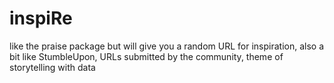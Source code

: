 # inspiRe
like the praise package but will give you a random URL for inspiration, also a bit like StumbleUpon, URLs submitted by the community, theme of storytelling with data
